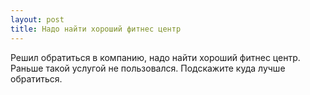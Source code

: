```yaml
---
layout: post 
title: Надо найти хороший фитнес центр 
--- 
```

Решил обратиться в компанию, надо найти хороший фитнес центр. Раньше такой услугой не пользовался. Подскажите куда лучше обратиться.